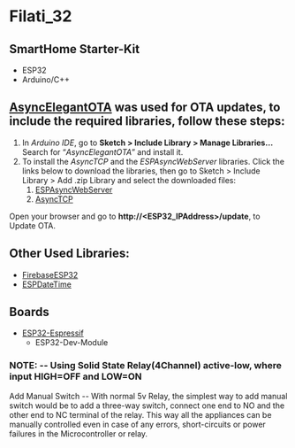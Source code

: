 # Filati_32

## SmartHome Starter-Kit

- ESP32
- Arduino/C++


## [AsyncElegantOTA](https://github.com/ayushsharma82/AsyncElegantOTA) was used for OTA updates, to include the required libraries, follow these steps:

  1. In _Arduino IDE_, go to __Sketch > Include Library > Manage Libraries…__ Search for “_AsyncElegantOTA_” and install it.
  2. To install the _AsyncTCP_ and the _ESPAsyncWebServer_ libraries. Click the links below to download the libraries, then go to Sketch > Include Library > Add .zip Library  and select the downloaded files:
      1. [ESPAsyncWebServer](https://github.com/me-no-dev/ESPAsyncWebServer/archive/master.zip)
      2. [AsyncTCP](https://github.com/me-no-dev/AsyncTCP/archive/master.zip)

Open your browser and go to __http://<ESP32_IPAddress>/update__, to Update OTA.



## Other Used Libraries:

- [FirebaseESP32](https://github.com/mobizt/Firebase-ESP32.git)
- [ESPDateTime](https://github.com/mcxiaoke/ESPDateTime.git)

## Boards
- [ESP32-Espressif](https://github.com/espressif/arduino-esp32.git)
   - ESP32-Dev-Module 
### NOTE: -- Using Solid State Relay(4Channel) active-low, where input HIGH=OFF and LOW=ON

Add Manual Switch -- With normal 5v Relay, the simplest way to add manual switch would be to add a three-way switch, connect one end to NO and the other end to NC terminal of the relay. This way all the appliances can be manually controlled even in case of any errors, short-circuits or power failures in the Microcontroller or relay.
